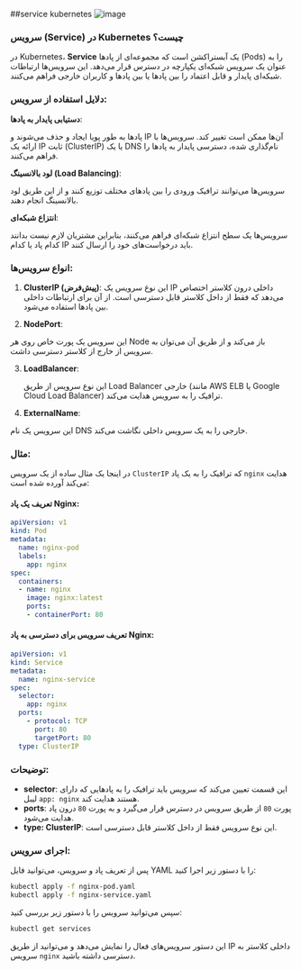 ##service kubernetes
![image](https://github.com/user-attachments/assets/c4f3b793-065f-4329-918f-1906a02f10e1)

### سرویس (Service) در Kubernetes چیست؟

در Kubernetes، **Service** یک آبستراکشن است که مجموعه‌ای از پادها (Pods) را به عنوان یک سرویس شبکه‌ای یکپارچه در دسترس قرار می‌دهد. این سرویس‌ها ارتباطات شبکه‌ای پایدار و قابل اعتماد را بین پادها یا بین پادها و کاربران خارجی فراهم می‌کنند.

### دلایل استفاده از سرویس:
**دستیابی پایدار به پادها**:
  
  پادها به طور پویا ایجاد و حذف می‌شوند و IP آن‌ها ممکن است تغییر کند. سرویس‌ها با ارائه یک IP ثابت (ClusterIP) یا یک DNS نام‌گذاری شده، دسترسی پایدار به پادها را فراهم می‌کنند.
  
   **لود بالانسینگ (Load Balancing)**:
  
  سرویس‌ها می‌توانند ترافیک ورودی را بین پادهای مختلف توزیع کنند و از این طریق لود بالانسینگ انجام دهند.

**انتزاع شبکه‌ای**:
  
   سرویس‌ها یک سطح انتزاع شبکه‌ای فراهم می‌کنند، بنابراین مشتریان لازم نیست بدانند کدام پاد یا کدام IP باید درخواست‌های خود را ارسال کنند.

### انواع سرویس‌ها:
1. **ClusterIP (پیش‌فرض)**:
   این نوع سرویس یک IP داخلی درون کلاستر اختصاص می‌دهد که فقط از داخل کلاستر قابل دسترسی است. از آن برای ارتباطات داخلی بین پادها استفاده می‌شود.
  
2. **NodePort**:

 این سرویس یک پورت خاص روی هر Node باز می‌کند و از طریق آن می‌توان به سرویس از خارج از کلاستر دسترسی داشت.
  
3. **LoadBalancer**:

   این نوع سرویس از طریق Load Balancer خارجی (مانند AWS ELB یا Google Cloud Load Balancer) ترافیک را به سرویس هدایت می‌کند.
  
4. **ExternalName**:

این سرویس یک نام DNS خارجی را به یک سرویس داخلی نگاشت می‌کند.

### مثال:

در اینجا یک مثال ساده از یک سرویس `ClusterIP` که ترافیک را به یک پاد `nginx` هدایت می‌کند آورده شده است:

#### تعریف یک پاد Nginx:


```yaml
apiVersion: v1
kind: Pod
metadata:
  name: nginx-pod
  labels:
    app: nginx
spec:
  containers:
  - name: nginx
    image: nginx:latest
    ports:
    - containerPort: 80
```

#### تعریف سرویس برای دسترسی به پاد Nginx:


```yaml
apiVersion: v1
kind: Service
metadata:
  name: nginx-service
spec:
  selector:
    app: nginx
  ports:
    - protocol: TCP
      port: 80
      targetPort: 80
  type: ClusterIP
```

### توضیحات:
- **selector**: این قسمت تعیین می‌کند که سرویس باید ترافیک را به پادهایی که دارای لیبل `app: nginx` هستند هدایت کند.
- **ports**: پورت `80` از طریق سرویس در دسترس قرار می‌گیرد و به پورت `80` درون پاد هدایت می‌شود.
- **type: ClusterIP**: این نوع سرویس فقط از داخل کلاستر قابل دسترسی است.

### اجرای سرویس:
پس از تعریف پاد و سرویس، می‌توانید فایل YAML را با دستور زیر اجرا کنید:

```bash
kubectl apply -f nginx-pod.yaml
kubectl apply -f nginx-service.yaml
```

سپس می‌توانید سرویس را با دستور زیر بررسی کنید:

```bash
kubectl get services
```

این دستور سرویس‌های فعال را نمایش می‌دهد و می‌توانید از طریق IP داخلی کلاستر به سرویس `nginx` دسترسی داشته باشید.
